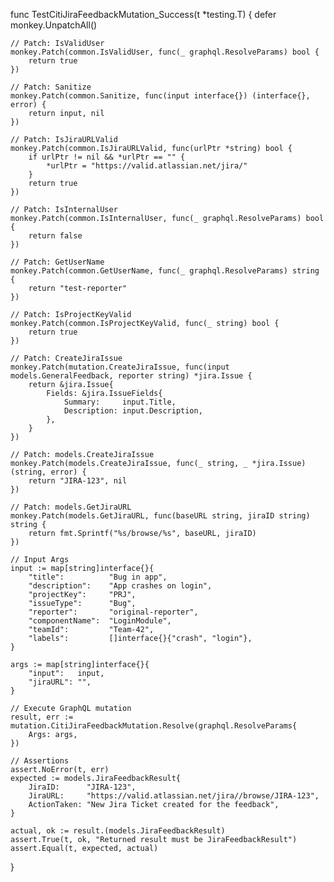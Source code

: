 func TestCitiJiraFeedbackMutation_Success(t *testing.T) {
	defer monkey.UnpatchAll()

	// Patch: IsValidUser
	monkey.Patch(common.IsValidUser, func(_ graphql.ResolveParams) bool {
		return true
	})

	// Patch: Sanitize
	monkey.Patch(common.Sanitize, func(input interface{}) (interface{}, error) {
		return input, nil
	})

	// Patch: IsJiraURLValid
	monkey.Patch(common.IsJiraURLValid, func(urlPtr *string) bool {
		if urlPtr != nil && *urlPtr == "" {
			*urlPtr = "https://valid.atlassian.net/jira/"
		}
		return true
	})

	// Patch: IsInternalUser
	monkey.Patch(common.IsInternalUser, func(_ graphql.ResolveParams) bool {
		return false
	})

	// Patch: GetUserName
	monkey.Patch(common.GetUserName, func(_ graphql.ResolveParams) string {
		return "test-reporter"
	})

	// Patch: IsProjectKeyValid
	monkey.Patch(common.IsProjectKeyValid, func(_ string) bool {
		return true
	})

	// Patch: CreateJiraIssue
	monkey.Patch(mutation.CreateJiraIssue, func(input models.GeneralFeedback, reporter string) *jira.Issue {
		return &jira.Issue{
			Fields: &jira.IssueFields{
				Summary:     input.Title,
				Description: input.Description,
			},
		}
	})

	// Patch: models.CreateJiraIssue
	monkey.Patch(models.CreateJiraIssue, func(_ string, _ *jira.Issue) (string, error) {
		return "JIRA-123", nil
	})

	// Patch: models.GetJiraURL
	monkey.Patch(models.GetJiraURL, func(baseURL string, jiraID string) string {
		return fmt.Sprintf("%s/browse/%s", baseURL, jiraID)
	})

	// Input Args
	input := map[string]interface{}{
		"title":          "Bug in app",
		"description":    "App crashes on login",
		"projectKey":     "PRJ",
		"issueType":      "Bug",
		"reporter":       "original-reporter",
		"componentName":  "LoginModule",
		"teamId":         "Team-42",
		"labels":         []interface{}{"crash", "login"},
	}

	args := map[string]interface{}{
		"input":   input,
		"jiraURL": "",
	}

	// Execute GraphQL mutation
	result, err := mutation.CitiJiraFeedbackMutation.Resolve(graphql.ResolveParams{
		Args: args,
	})

	// Assertions
	assert.NoError(t, err)
	expected := models.JiraFeedbackResult{
		JiraID:      "JIRA-123",
		JiraURL:     "https://valid.atlassian.net/jira//browse/JIRA-123",
		ActionTaken: "New Jira Ticket created for the feedback",
	}

	actual, ok := result.(models.JiraFeedbackResult)
	assert.True(t, ok, "Returned result must be JiraFeedbackResult")
	assert.Equal(t, expected, actual)
}
